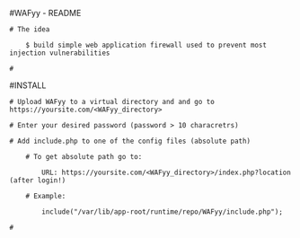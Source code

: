 #WAFyy - README

	# The idea

		$ build simple web application firewall used to prevent most injection vulnerabilities

	# 



#INSTALL

	# Upload WAFyy to a virtual directory and and go to https://yoursite.com/<WAFyy_directory>
	
	# Enter your desired password (password > 10 characretrs)
	
	# Add include.php to one of the config files (absolute path)

		# To get absolute path go to: 

			URL: https://yoursite.com/<WAFyy_directory>/index.php?location (after login!)
		
		# Example:

			include("/var/lib/app-root/runtime/repo/WAFyy/include.php"); 

	# 

